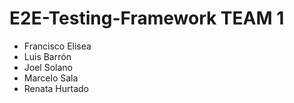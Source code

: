# E2E-Testing-Framework TEAM 1

- Francisco Elisea
- Luis Barrón
- Joel Solano
- Marcelo Sala
- Renata Hurtado